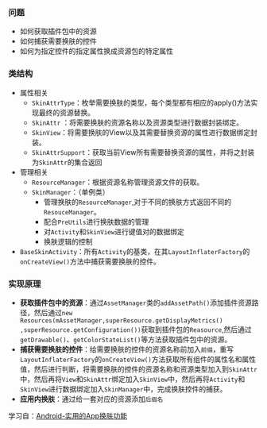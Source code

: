 ### 问题
- 如何获取插件包中的资源
- 如何捕获需要换肤的控件
- 如何为指定控件的指定属性换成资源包的特定属性

### 类结构
- 属性相关
    - `SkinAttrType`：枚举需要换肤的类型，每个类型都有相应的apply()方法实现最终的资源替换。
    - `SkinAttr` ：将需要换肤的资源名称以及资源类型进行数据封装绑定。
    - `SkinView`：将需要换肤的View以及其需要替换资源的属性进行数据绑定封装。
    - `SkinAttrSupport`：获取当前View所有需要替换资源的属性，并将之封装为`SkinAttr`的集合返回
- 管理相关
    - `ResourceManager`：根据资源名称管理资源文件的获取。
    - `SkinManager`：（单例类）
        - 管理换肤的`ResourceManager`,对于不同的换肤方式返回不同的`ResouceManager`。
        - 配合`PreUtils`进行换肤数据的管理
        - 对`Activity`和`SkinView`进行键值对的数据绑定
        - 换肤逻辑的控制
- `BaseSkinActivity`：所有`Activity`的基类，在其`LayoutInflaterFactory`的`onCreateView()`方法中捕获需要换肤的控件。

### 实现原理
- **获取插件包中的资源**：通过`AssetManager`类的`addAssetPath()`添加插件资源路径，然后通过`new Resources(mAssetManager,superResource.getDisplayMetrics()
                    ,superResource.getConfiguration())`获取到插件包的`Reasource`,然后通过`getDrawable()`、`getColorStateList()`等方法获取插件包中的资源。
- **捕获需要换肤的控件**：给需要换肤的控件的资源名称前加入`前缀`，重写`LayoutInflaterFactory`的`onCreateView()`方法获取所有组件的属性名和属性值，然后进行判断，将需要换肤的控件的资源名称和资源类型加入到`SkinAttr`中，然后再将`View`和`SkinAttr`绑定加入`SkinView`中，然后再将`Activity`和`SkinView`进行数据绑定加入`SkinManager`中，完成换肤控件的捕获。
- **应用内换肤**：通过给一套对应的资源添加`后缀名`

学习自：[Android-实用的App换肤功能](http://www.imooc.com/learn/782)




